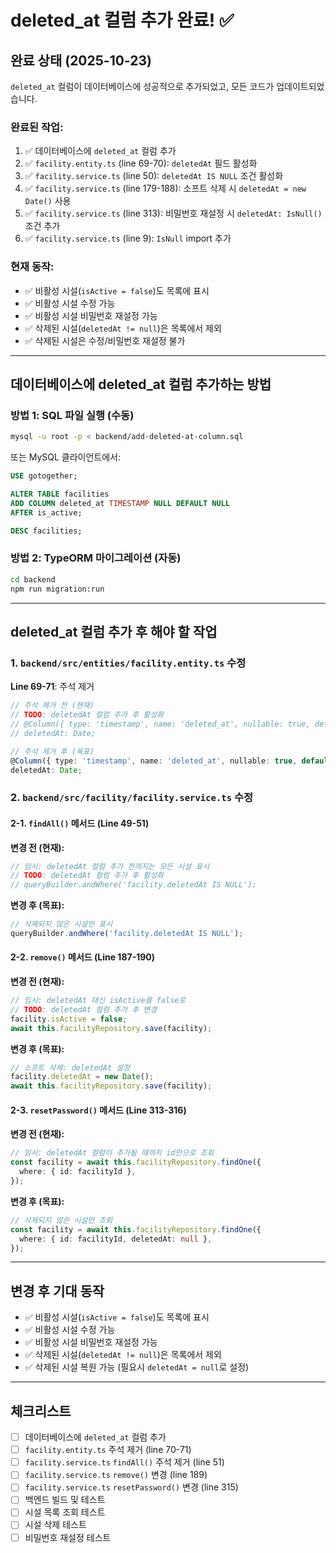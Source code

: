 # deleted_at 컬럼 추가 완료! ✅

## 완료 상태 (2025-10-23)

`deleted_at` 컬럼이 데이터베이스에 성공적으로 추가되었고, 모든 코드가 업데이트되었습니다.

### 완료된 작업:
1. ✅ 데이터베이스에 `deleted_at` 컬럼 추가
2. ✅ `facility.entity.ts` (line 69-70): `deletedAt` 필드 활성화
3. ✅ `facility.service.ts` (line 50): `deletedAt IS NULL` 조건 활성화
4. ✅ `facility.service.ts` (line 179-188): 소프트 삭제 시 `deletedAt = new Date()` 사용
5. ✅ `facility.service.ts` (line 313): 비밀번호 재설정 시 `deletedAt: IsNull()` 조건 추가
6. ✅ `facility.service.ts` (line 9): `IsNull` import 추가

### 현재 동작:
- ✅ 비활성 시설(`isActive = false`)도 목록에 표시
- ✅ 비활성 시설 수정 가능
- ✅ 비활성 시설 비밀번호 재설정 가능
- ✅ 삭제된 시설(`deletedAt != null`)은 목록에서 제외
- ✅ 삭제된 시설은 수정/비밀번호 재설정 불가

---

## 데이터베이스에 deleted_at 컬럼 추가하는 방법

### 방법 1: SQL 파일 실행 (수동)

```bash
mysql -u root -p < backend/add-deleted-at-column.sql
```

또는 MySQL 클라이언트에서:
```sql
USE gotogether;

ALTER TABLE facilities
ADD COLUMN deleted_at TIMESTAMP NULL DEFAULT NULL
AFTER is_active;

DESC facilities;
```

### 방법 2: TypeORM 마이그레이션 (자동)

```bash
cd backend
npm run migration:run
```

---

## deleted_at 컬럼 추가 후 해야 할 작업

### 1. `backend/src/entities/facility.entity.ts` 수정

**Line 69-71**: 주석 제거
```typescript
// 주석 제거 전 (현재)
// TODO: deletedAt 컬럼 추가 후 활성화
// @Column({ type: 'timestamp', name: 'deleted_at', nullable: true, default: null })
// deletedAt: Date;

// 주석 제거 후 (목표)
@Column({ type: 'timestamp', name: 'deleted_at', nullable: true, default: null })
deletedAt: Date;
```

### 2. `backend/src/facility/facility.service.ts` 수정

#### 2-1. `findAll()` 메서드 (Line 49-51)

**변경 전 (현재):**
```typescript
// 임시: deletedAt 컬럼 추가 전까지는 모든 시설 표시
// TODO: deletedAt 컬럼 추가 후 활성화
// queryBuilder.andWhere('facility.deletedAt IS NULL');
```

**변경 후 (목표):**
```typescript
// 삭제되지 않은 시설만 표시
queryBuilder.andWhere('facility.deletedAt IS NULL');
```

#### 2-2. `remove()` 메서드 (Line 187-190)

**변경 전 (현재):**
```typescript
// 임시: deletedAt 대신 isActive를 false로
// TODO: deletedAt 컬럼 추가 후 변경
facility.isActive = false;
await this.facilityRepository.save(facility);
```

**변경 후 (목표):**
```typescript
// 소프트 삭제: deletedAt 설정
facility.deletedAt = new Date();
await this.facilityRepository.save(facility);
```

#### 2-3. `resetPassword()` 메서드 (Line 313-316)

**변경 전 (현재):**
```typescript
// 임시: deletedAt 컬럼이 추가될 때까지 id만으로 조회
const facility = await this.facilityRepository.findOne({
  where: { id: facilityId },
});
```

**변경 후 (목표):**
```typescript
// 삭제되지 않은 시설만 조회
const facility = await this.facilityRepository.findOne({
  where: { id: facilityId, deletedAt: null },
});
```

---

## 변경 후 기대 동작

- ✅ 비활성 시설(`isActive = false`)도 목록에 표시
- ✅ 비활성 시설 수정 가능
- ✅ 비활성 시설 비밀번호 재설정 가능
- ✅ 삭제된 시설(`deletedAt != null`)은 목록에서 제외
- ✅ 삭제된 시설 복원 가능 (필요시 `deletedAt = null`로 설정)

---

## 체크리스트

- [ ] 데이터베이스에 `deleted_at` 컬럼 추가
- [ ] `facility.entity.ts` 주석 제거 (line 70-71)
- [ ] `facility.service.ts` `findAll()` 주석 제거 (line 51)
- [ ] `facility.service.ts` `remove()` 변경 (line 189)
- [ ] `facility.service.ts` `resetPassword()` 변경 (line 315)
- [ ] 백엔드 빌드 및 테스트
- [ ] 시설 목록 조회 테스트
- [ ] 시설 삭제 테스트
- [ ] 비밀번호 재설정 테스트
